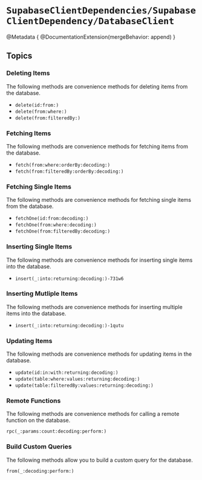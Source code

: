 # ``SupabaseClientDependencies/SupabaseClientDependency/DatabaseClient``

@Metadata {
  @DocumentationExtension(mergeBehavior: append)
}

## Topics

### Deleting Items

The following methods are convenience methods for deleting items from the database.

- ``delete(id:from:)``
- ``delete(from:where:)``
- ``delete(from:filteredBy:)``

### Fetching Items

The following methods are convenience methods for fetching items from the database.

- ``fetch(from:where:orderBy:decoding:)``
- ``fetch(from:filteredBy:orderBy:decoding:)``

### Fetching Single Items

The following methods are convenience methods for fetching single items from the database.

- ``fetchOne(id:from:decoding:)``
- ``fetchOne(from:where:decoding:)``
- ``fetchOne(from:filteredBy:decoding:)``

### Inserting Single Items

The following methods are convenience methods for inserting single items into the database.

- ``insert(_:into:returning:decoding:)-731w6``

### Inserting Mutliple Items

The following methods are convenience methods for inserting multiple items into the database.

- ``insert(_:into:returning:decoding:)-1qutu``

### Updating Items

The following methods are convenience methods for updating items in the database.

- ``update(id:in:with:returning:decoding:)``
- ``update(table:where:values:returning:decoding:)``
- ``update(table:filteredBy:values:returning:decoding:)``

### Remote Functions

The following methods are convenience methods for calling a remote function on the database.

``rpc(_:params:count:decoding:perform:)``

### Build Custom Queries

The following methods allow you to build a custom query for the database.

``from(_:decoding:perform:)``
